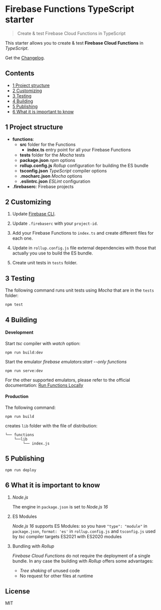 # Firebase Functions TypeScript starter

>Create & test Firebase Cloud Functions in TypeScript

This starter allows you to create & test **Firebase Cloud Functions** in _TypeScript_.

Get the [Changelog](https://github.com/robisim74/firebase-functions-typescript-starter/blob/master/CHANGELOG.md).

## Contents
* [1 Project structure](#1)
* [2 Customizing](#2)
* [3 Testing](#3)
* [4 Building](#4)
* [5 Publishing](#5)
* [6 What it is important to know](#6)

## <a name="1"></a>1 Project structure
- **functions**:
    - **src** folder for the Functions
        - **index.ts** entry point for all your Firebase Functions
    - **tests** folder for the _Mocha_ tests
    - **package.json** _npm_ options
    - **rollup.config.js** _Rollup_ configuration for building the ES bundle
    - **tsconfig.json** _TypeScript_ compiler options
    - **.mocharc.json** _Mocha_ options
    - **.eslintrc.json** _ESLint_ configuration
- **.firebaserc**: Firebase projects

## <a name="2"></a>2 Customizing
1. Update [Firebase CLI](https://github.com/firebase/firebase-tools).

2. Update `.firebaserc` with your `project-id`.

3. Add your Firebase Functions to `index.ts` and create different files for each one.

4. Update in `rollup.config.js` file external dependencies with those that actually you use to build the ES bundle.

5. Create unit tests in `tests` folder.

## <a name="3"></a>3 Testing
The following command runs unit tests using _Mocha_ that are in the `tests` folder: 
```Shell
npm test 
```

## <a name="4"></a>4 Building
#### Development
Start _tsc_ compiler with _watch_ option:
```Shell
npm run build:dev
```

Start the emulator _firebase emulators:start --only functions_
```Shell
npm run serve:dev
```

For the other supported emulators, please refer to the official documentation: [
Run Functions Locally](https://firebase.google.com/docs/functions/local-emulator)

#### Production
The following command:
```Shell
npm run build
```
creates `lib` folder with the file of distribution:
```
└── functions
    └──lib
        └── index.js
```

## <a name="5"></a>5 Publishing
```Shell
npm run deploy
```

## <a name="6"></a>6 What it is important to know
1. _Node.js_

    The engine in `package.json` is set to _Node.js 16_ 

2. ES Modules

    _Node.js 16_ supports ES Modules: so you have `"type": "module"` in `package.json`, `format: 'es'` in `rollup.config.js` and `tsconfig.js` used by _tsc_ compiler targets ES2021 with ES2020 modules

3. Bundling with _Rollup_

    _Firebase Cloud Functions_ do not require the deployment of a single bundle. In any case the building with _Rollup_ offers some advantages:
    * _Tree shaking_ of unused code
    * No request for other files at runtime

## License
MIT